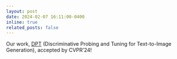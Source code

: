 ```yaml
---
layout: post
date: 2024-02-07 16:11:00-0400
inline: true
related_posts: false
---
```


Our work, [DPT](https://dpt-t2i.github.io/) (Discriminative Probing and Tuning
for Text-to-Image Generation), accepted by CVPR’24! 

